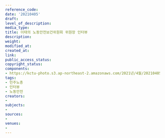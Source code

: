 ```yaml
---
reference_code: 
date: '20210405'
draft: 
level_of_description: 
media_type: 
title: 이태의 노동안전보건위원회 위원장 인터뷰
description: 
weight: 
modified_at: 
created_at: 
link: 
public_access_status: 
copyright_status: 
components:
- https://kctu-photo.s3.ap-northeast-2.amazonaws.com/2021년/4월/20210405-이태의+노동안전보건위원회+위원장+인터뷰_민주노총_인터뷰_노동안전/_1DX0028.jpg
tags:
- 민주노총
- 인터뷰
- 노동안전
creators:
- 
subjects:
- 
sources:
- 
venues:
- 
---
```

